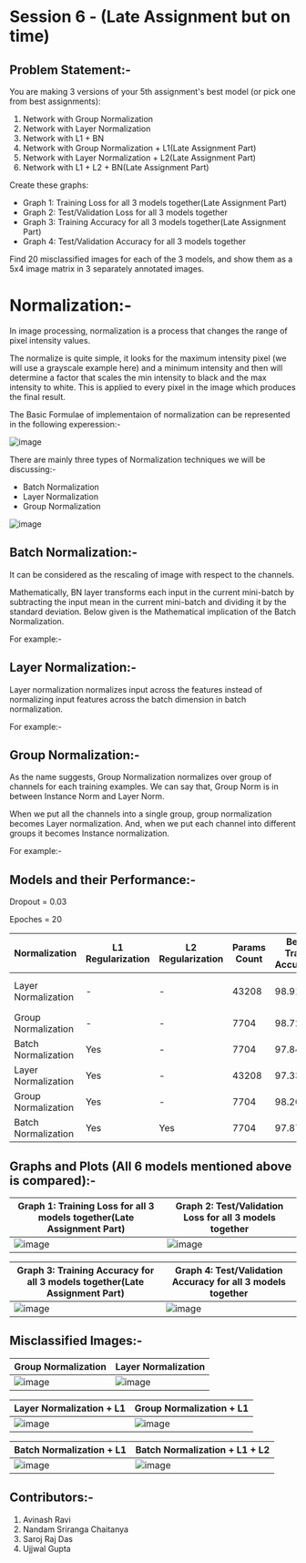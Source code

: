 # **Session 6 - (Late Assignment but on time)**
## Problem Statement:-

You are making 3 versions of your 5th assignment's best model (or pick one from best assignments):
1. Network with Group Normalization
2. Network with Layer Normalization
3. Network with L1 + BN
4. Network with Group Normalization + L1(Late Assignment Part)
5. Network with Layer Normalization + L2(Late Assignment Part)
6. Network with L1 + L2 + BN(Late Assignment Part)

Create these graphs:
* Graph 1: Training Loss for all 3 models together(Late Assignment Part)
* Graph 2: Test/Validation Loss for all 3 models together
* Graph 3: Training Accuracy for all 3 models together(Late Assignment Part)
* Graph 4: Test/Validation Accuracy for all 3 models together

Find 20 misclassified images for each of the 3 models, and show them as a 5x4 image matrix in 3 separately annotated images. 

# Normalization:-

In image processing, normalization is a process that changes the range of pixel intensity values. 

The normalize is quite simple, it looks for the maximum intensity pixel (we will use a grayscale example here) and a minimum intensity and then will determine a factor that scales the min intensity to black and the max intensity to white. This is applied to every pixel in the image which produces the final result. 

The Basic Formulae of implementaion of normalization can be represented in the following experession:-

![image](https://user-images.githubusercontent.com/51078583/121730596-86b5b200-cb0d-11eb-8d06-898729c46467.png)


There are mainly three types of Normalization techniques we will be discussing:-
* Batch Normalization 
* Layer Normalization 
* Group Normalization

![image](https://user-images.githubusercontent.com/51078583/121730799-c7adc680-cb0d-11eb-91bb-5bd2169169a4.png)

## Batch Normalization:-
It can be considered as the rescaling of image with respect to the channels. 

Mathematically, BN layer transforms each input in the current mini-batch by subtracting the input mean in the current mini-batch and dividing it by the standard deviation.
Below given is the Mathematical implication of the Batch Normalization. 


For example:-


## Layer Normalization:-
Layer normalization normalizes input across the features instead of normalizing input features across the batch dimension in batch normalization.

For example:-
## Group Normalization:-

As the name suggests, Group Normalization normalizes over group of channels for each training examples. We can say that, Group Norm is in between Instance Norm and Layer Norm.

When we put all the channels into a single group, group normalization becomes Layer normalization. And, when we put each channel into different groups it becomes Instance normalization.

For example:-

## Models and their Performance:-
Dropout = 0.03

Epoches = 20

|Normalization|L1 Regularization|	L2 Regularization | Params Count | Best Train Accuracy	|Best Test Accuracy| Link to Logs|
|--|--|--|--|--|--|--|
|Layer Normalization| - | - |43208 |98.91 |99.62|[Layer Norm Logs]() | 
|Group Normalization| - | - | 7704| 98.72|99.51 | |
|Batch Normalization| Yes | - |7704 |97.84 |99.35 | |
|Layer Normalization| Yes | - |43208 |97.33 |99.06 | |
|Group Normalization| Yes | - |7704| 98.26|99.34 | |
|Batch Normalization| Yes | Yes |7704 |97.87 | 99.4| |
 
## Graphs and Plots (All 6 models mentioned above is compared):-
|Graph 1: Training Loss for all 3 models together(Late Assignment Part)|Graph 2: Test/Validation Loss for all 3 models together|
|--|--|
|![image](https://user-images.githubusercontent.com/51078583/121725761-4bb08000-cb07-11eb-98de-296e91f6a74b.png)|![image](https://user-images.githubusercontent.com/51078583/121725803-59fe9c00-cb07-11eb-818f-ca5cb510792d.png)|

|Graph 3: Training Accuracy for all 3 models together(Late Assignment Part)|Graph 4: Test/Validation Accuracy for all 3 models together|
|--|--|
|![image](https://user-images.githubusercontent.com/51078583/121725858-6b47a880-cb07-11eb-8e3a-241b8395cbfc.png)|![image](https://user-images.githubusercontent.com/51078583/121725872-726eb680-cb07-11eb-8d88-ac7bf339ff76.png)|

## Misclassified Images:-

|Group Normalization|Layer Normalization|
|--|--|
|![image](https://user-images.githubusercontent.com/51078583/121727153-27ee3980-cb09-11eb-9172-063f4e97c418.png)|![image](https://user-images.githubusercontent.com/51078583/121726971-e9587f00-cb08-11eb-992a-6da138d4404a.png)|

|Layer Normalization + L1|Group Normalization + L1|
|--|--|
|![image](https://user-images.githubusercontent.com/51078583/121727381-76033d00-cb09-11eb-9229-dc66640ba2e1.png)|![image](https://user-images.githubusercontent.com/51078583/121727434-861b1c80-cb09-11eb-9bf8-eb6ffdd70f90.png)|

|Batch Normalization + L1|Batch Normalization + L1 + L2|
|--|--|
|![image](https://user-images.githubusercontent.com/51078583/121727909-2bce8b80-cb0a-11eb-9cc7-1a151565f973.png)|![image](https://user-images.githubusercontent.com/51078583/121727948-3db02e80-cb0a-11eb-9bab-6c2d4b1dba49.png)|

## Contributors:-

1. Avinash Ravi
2. Nandam Sriranga Chaitanya
3. Saroj Raj Das
4. Ujjwal Gupta

